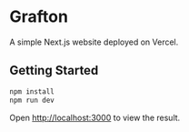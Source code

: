 # Grafton

A simple Next.js website deployed on Vercel.

## Getting Started

```bash
npm install
npm run dev
```

Open [http://localhost:3000](http://localhost:3000) to view the result. 